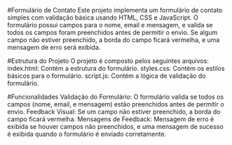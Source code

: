 #Formulário de Contato
Este projeto implementa um formulário de contato simples com validação básica usando HTML, CSS e JavaScript. O formulário possui campos para o nome, email e mensagem, e valida se todos os campos foram preenchidos antes de permitir o envio. Se algum campo não estiver preenchido, a borda do campo ficará vermelha, e uma mensagem de erro será exibida.

#Estrutura do Projeto
O projeto é composto pelos seguintes arquivos:
index.html: Contém a estrutura do formulário.
styles.css: Contém os estilos básicos para o formulário.
script.js: Contém a lógica de validação do formulário.

#Funcionalidades
Validação do Formulário: O formulário valida se todos os campos (nome, email, e mensagem) estão preenchidos antes de permitir o envio.
Feedback Visual: Se um campo não estiver preenchido, a borda do campo ficará vermelha.
Mensagens de Feedback: Mensagem de erro é exibida se houver campos não preenchidos, e uma mensagem de sucesso é exibida quando o formulário é enviado corretamente.

